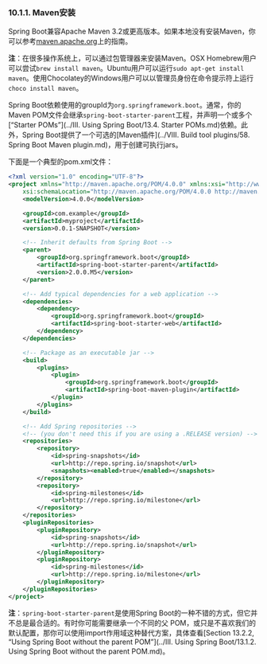 
### 10.1.1. Maven安装

Spring Boot兼容Apache Maven 3.2或更高版本。如果本地没有安装Maven，你可以参考[maven.apache.org](http://maven.apache.org/)上的指南。

**注**：在很多操作系统上，可以通过包管理器来安装Maven。OSX Homebrew用户可以尝试`brew install maven`。Ubuntu用户可以运行`sudo apt-get install maven`。使用Chocolatey的Windows用户可以以管理员身份在命令提示符上运行`choco install maven`。

Spring Boot依赖使用的groupId为`org.springframework.boot`。通常，你的Maven POM文件会继承`spring-boot-starter-parent`工程，并声明一个或多个[“Starter POMs”](../III. Using Spring Boot/13.4. Starter POMs.md)依赖。此外，Spring Boot提供了一个可选的[Maven插件](../VIII. Build tool plugins/58. Spring Boot Maven plugin.md)，用于创建可执行jars。

下面是一个典型的pom.xml文件：
```xml
<?xml version="1.0" encoding="UTF-8"?>
<project xmlns="http://maven.apache.org/POM/4.0.0" xmlns:xsi="http://www.w3.org/2001/XMLSchema-instance"
    xsi:schemaLocation="http://maven.apache.org/POM/4.0.0 http://maven.apache.org/xsd/maven-4.0.0.xsd">
    <modelVersion>4.0.0</modelVersion>

    <groupId>com.example</groupId>
    <artifactId>myproject</artifactId>
    <version>0.0.1-SNAPSHOT</version>

    <!-- Inherit defaults from Spring Boot -->
    <parent>
        <groupId>org.springframework.boot</groupId>
        <artifactId>spring-boot-starter-parent</artifactId>
        <version>2.0.0.M5</version>
    </parent>

    <!-- Add typical dependencies for a web application -->
    <dependencies>
        <dependency>
            <groupId>org.springframework.boot</groupId>
            <artifactId>spring-boot-starter-web</artifactId>
        </dependency>
    </dependencies>

    <!-- Package as an executable jar -->
    <build>
        <plugins>
            <plugin>
                <groupId>org.springframework.boot</groupId>
                <artifactId>spring-boot-maven-plugin</artifactId>
            </plugin>
        </plugins>
    </build>

    <!-- Add Spring repositories -->
    <!-- (you don't need this if you are using a .RELEASE version) -->
    <repositories>
        <repository>
            <id>spring-snapshots</id>
            <url>http://repo.spring.io/snapshot</url>
            <snapshots><enabled>true</enabled></snapshots>
        </repository>
        <repository>
            <id>spring-milestones</id>
            <url>http://repo.spring.io/milestone</url>
        </repository>
    </repositories>
    <pluginRepositories>
        <pluginRepository>
            <id>spring-snapshots</id>
            <url>http://repo.spring.io/snapshot</url>
        </pluginRepository>
        <pluginRepository>
            <id>spring-milestones</id>
            <url>http://repo.spring.io/milestone</url>
        </pluginRepository>
    </pluginRepositories>
</project>
```
**注**：`spring-boot-starter-parent`是使用Spring Boot的一种不错的方式，但它并不总是最合适的。有时你可能需要继承一个不同的父 POM，或只是不喜欢我们的默认配置，那你可以使用import作用域这种替代方案，具体查看[Section 13.2.2, “Using Spring Boot without the parent POM”](../III. Using Spring Boot/13.1.2. Using Spring Boot without the parent POM.md)。
